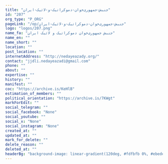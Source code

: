 ```yaml
---
title: "جنبش-جمهوری‌خوان-دموکراتیک-و-لائیک-ایران"
id: "207"
org_type: "P_ORG"
pageLink: "/op/جنبش-جمهوری‌خوان-دموکراتیک-و-لائیک-ایران"
logo: "logos/207.png"
name_fa: "جنبش جمهوری‌خوان دموکراتیک و لائیک ایران"
name_en: ""
name_short: ""
location: ""
post_location: ""
internetAddress: "http://nedayeazady.org/"
contact: "jjdli.nedayeazadi@gmail.com"
phone: ""
about: ""
expertise: ""
history: ""
manifest: ""
coc: "https://archive.is/KeHlB"
estimation_of_members: ""
political_orientation: "https://archive.is/7KWgt"
markForEdit: ""
social_telegram: ""
social_facebook: "None"
social_youtube: ""
social_x: "None"
social_instagram: "None"
created_at: ""
updated_at: ""
mark_for_delete: ""
delete_reason: ""
deleted_at: ""
headerBg: "background-image: linear-gradient(120deg, #fdfbfb 0%, #ebedee 100%);"
---
```

